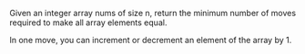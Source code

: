 Given an integer array nums of size n, return the minimum number of moves required to make all array elements equal.

In one move, you can increment or decrement an element of the array by 1.
